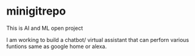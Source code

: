 # minigitrepo

This is AI and ML open project

I am working to build a chatbot/ virtual assistant that can perforn various funtions same as google home or alexa.
